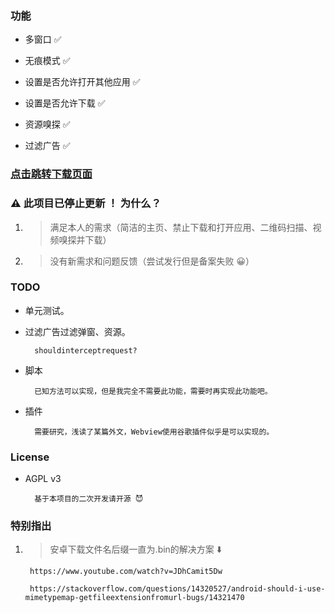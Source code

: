 ### 功能
* 多窗口 ✅

* 无痕模式 ✅

* 设置是否允许打开其他应用 ✅

* 设置是否允许下载 ✅

* 资源嗅探 ✅

* 过滤广告 ✅

### [点击跳转下载页面](https://github.com/saber0318/DogerBrowser/releases/tag/V1.0.0)

### ⚠ 此项目已停止更新 ！ 为什么？

1. > 满足本人的需求（简洁的主页、禁止下载和打开应用、二维码扫描、视频嗅探并下载）

2. > 没有新需求和问题反馈（尝试发行但是备案失败 😀）

### TODO
* 单元测试。

* 过滤广告过滤弹窗、资源。

        shouldinterceptrequest?

* 脚本

        已知方法可以实现，但是我完全不需要此功能，需要时再实现此功能吧。

* 插件

        需要研究，浅读了某篇外文，Webview使用谷歌插件似乎是可以实现的。

### License
* AGPL v3

        基于本项目的二次开发请开源 😈


### 特别指出
1. > 安卓下载文件名后缀一直为.bin的解决方案 ⬇️ 

        https://www.youtube.com/watch?v=JDhCamit5Dw

        https://stackoverflow.com/questions/14320527/android-should-i-use-mimetypemap-getfileextensionfromurl-bugs/14321470
